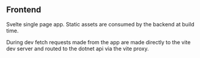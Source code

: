 ## Frontend

Svelte single page app. Static assets are consumed by the backend at build time.

During dev fetch requests made from the app are made directly to the vite dev server and routed to the dotnet api via the vite proxy.